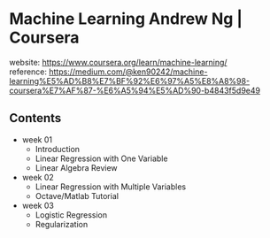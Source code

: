 # Machine Learning Andrew Ng | Coursera
website: https://www.coursera.org/learn/machine-learning/ </br>
reference: https://medium.com/@ken90242/machine-learning%E5%AD%B8%E7%BF%92%E6%97%A5%E8%A8%98-coursera%E7%AF%87-%E6%A5%94%E5%AD%90-b4843f5d9e49 

## Contents
* week 01
    * Introduction
    * Linear Regression with One Variable
    * Linear Algebra Review
* week 02
    * Linear Regression with Multiple Variables
    * Octave/Matlab Tutorial
* week 03
    * Logistic Regression
    * Regularization
